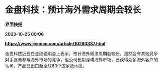 # 金盘科技：预计海外需求周期会较长
**界面快报**

**2023-10-25 00:06**

**https://www.jiemian.com/article/10280337.html**

金盘科技近日在业绩说明会上表示，预计海外需求周期会较长，虽然会有其他竞争对手逐渐参与海外市场的竞争，但公司长期深耕海外市场，已获得众多海外客户的认可，产品已出口至全球83个国家及地区。